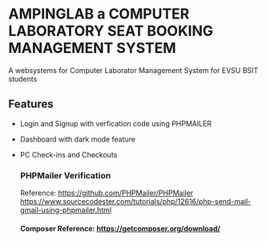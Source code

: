 # AMPINGLAB a COMPUTER LABORATORY SEAT BOOKING MANAGEMENT SYSTEM
A websystems for Computer Laborator Management System for EVSU BSIT students


## Features
- Login and Signup with verfication code using PHPMAILER
- Dashboard with dark mode feature
- PC Check-ins and Checkouts
  ### PHPMailer Verification
    Reference:  https://github.com/PHPMailer/PHPMailer
                https://www.sourcecodester.com/tutorials/php/12616/php-send-mail-gmail-using-phpmailer.html
  
    #### Composer Reference: https://getcomposer.org/download/
